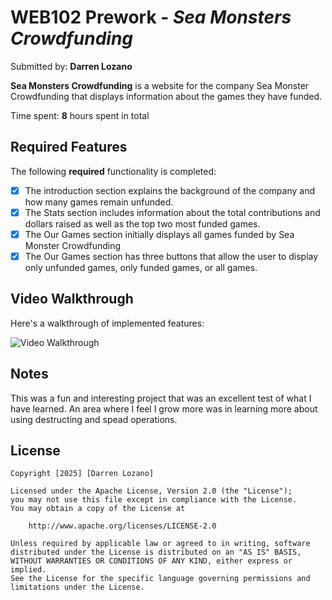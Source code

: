# WEB102 Prework - *Sea Monsters Crowdfunding*

Submitted by: **Darren Lozano**

**Sea Monsters Crowdfunding** is a website for the company Sea Monster Crowdfunding that displays information about the games they have funded.

Time spent: **8** hours spent in total

## Required Features

The following **required** functionality is completed:

* [x] The introduction section explains the background of the company and how many games remain unfunded.
* [x] The Stats section includes information about the total contributions and dollars raised as well as the top two most funded games.
* [x] The Our Games section initially displays all games funded by Sea Monster Crowdfunding
* [x] The Our Games section has three buttons that allow the user to display only unfunded games, only funded games, or all games.

## Video Walkthrough

Here's a walkthrough of implemented features:

<img src='https://www.loom.com/share/bd09f3183ba0477e82ebedf55d950b6f?sid=d2e7b648-b3d1-48cc-bcbb-657c5077d0fe' title='Video Walkthrough' width='' alt='Video Walkthrough' />

## Notes

This was a fun and interesting project that was an excellent test of what I have learned.
An area where I feel I grow more was in learning more about using destructing and spead operations.

## License

    Copyright [2025] [Darren Lozano]

    Licensed under the Apache License, Version 2.0 (the "License");
    you may not use this file except in compliance with the License.
    You may obtain a copy of the License at

        http://www.apache.org/licenses/LICENSE-2.0

    Unless required by applicable law or agreed to in writing, software
    distributed under the License is distributed on an "AS IS" BASIS,
    WITHOUT WARRANTIES OR CONDITIONS OF ANY KIND, either express or implied.
    See the License for the specific language governing permissions and
    limitations under the License.

